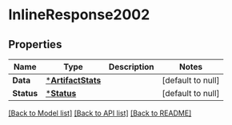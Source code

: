 # InlineResponse2002

## Properties
Name | Type | Description | Notes
------------ | ------------- | ------------- | -------------
**Data** | [***ArtifactStats**](ArtifactStats.md) |  | [default to null]
**Status** | [***Status**](Status.md) |  | [default to null]

[[Back to Model list]](../README.md#documentation-for-models) [[Back to API list]](../README.md#documentation-for-api-endpoints) [[Back to README]](../README.md)

